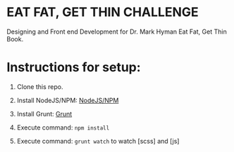 EAT FAT, GET THIN CHALLENGE
========
Designing and Front end Development for Dr. Mark Hyman Eat Fat, Get Thin Book.

Instructions for setup:
========================
1) Clone this repo.

2) Install NodeJS/NPM: [NodeJS/NPM](https://nodejs.org/en/)

3) Install Grunt: [Grunt](http://gruntjs.com/installing-grunt)

4) Execute command: ```npm install```

5) Execute command: ```grunt watch``` to watch [scss] and [js]
